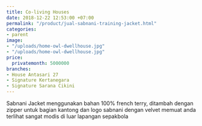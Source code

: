 ```yaml
---
title: Co-living Houses
date: 2018-12-22 12:53:00 +07:00
permalink: "/product/jual-sabnani-training-jacket.html"
categories:
- parent
image:
- "/uploads/home-owl-dwellhouse.jpg"
- "/uploads/home-owl-dwellhouse.jpg"
price:
  privatemonth: 5000000
branches:
- House Antasari 27
- Signature Kertanegara
- Signature Sarana Cikini
---
```


Sabnani Jacket menggunakan bahan 100% french terry, ditambah dengan zipper untuk bagian kantong dan logo sabnani dengan velvet memuat anda terlihat sangat modis di luar lapangan sepakbola
